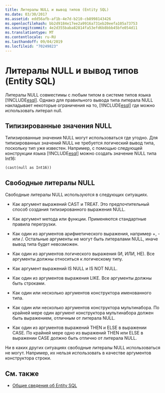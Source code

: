 ```yaml
---
title: Литералы NULL и вывод типов (Entity SQL)
ms.date: 03/30/2017
ms.assetid: edd56afb-af1b-4e7d-b210-cb8998143426
ms.openlocfilehash: bb2d9184e17ee2a9916a731eb20eefa105a73753
ms.sourcegitcommit: 4e2d355baba82814fa53efd6b8bbb45bfe054d11
ms.translationtype: MT
ms.contentlocale: ru-RU
ms.lasthandoff: 09/04/2019
ms.locfileid: "70249823"
---
```

# <a name="null-literals-and-type-inference-entity-sql"></a>Литералы NULL и вывод типов (Entity SQL)
Литералы NULL совместимы с любым типом в системе типов языка [!INCLUDE[esql](../../../../../../includes/esql-md.md)]. Однако для правильного вывода типа литерала NULL накладывает некоторые ограничения на то, [!INCLUDE[esql](../../../../../../includes/esql-md.md)] где можно использовать литерал null.  
  
## <a name="typed-nulls"></a>Типизированные значения NULL  
 Типизированные значения NULL могут использоваться где угодно. Для типизированных значений NULL не требуется логический вывод типа, поскольку тип уже известен. Например, с помощью следующей конструкции языка [!INCLUDE[esql](../../../../../../includes/esql-md.md)] можно создать значение NULL типа Int16:  
  
 `(cast(null as Int16))`  
  
## <a name="free-floating-null-literals"></a>Свободные литералы NULL  
 Свободные литералы NULL используются в следующих ситуациях.  
  
- Как аргумент выражений CAST и TREAT. Это предпочтительный способ создания типизированного выражения NULL.  
  
- Как аргумент метода или функции. Применяются стандартные правила перегрузки.  
  
- Как один из аргументов арифметического выражения, например +, - или /. Остальные аргументы не могут быть литералами NULL, иначе вывод типа будет невозможен.  
  
- Как один из аргументов логического выражения (И, ИЛИ, НЕ). Все аргументы должны относиться к логическому типу.  
  
- Как аргумент выражений IS NULL и IS NOT NULL.  
  
- Как один из аргументов выражения LIKE. Все аргументы должны быть строками.  
  
- Как один или несколько аргументов конструктора именованного типа.  
  
- Как один или несколько аргументов конструктора мультинабора. По крайней мере один аргумент конструктора мультинабора должен быть выражением, отличным от литерала NULL.  
  
- Как один из аргументов выражений THEN и ELSE в выражении CASE. По крайней мере одно из выражений THEN или ELSE в выражении CASE должно быть отлично от литерала NULL.  
  
 Ни в каких других ситуациях свободные литералы NULL использоваться не могут. Например, их нельзя использовать в качестве аргументов конструктора строки.  
  
## <a name="see-also"></a>См. также

- [Общие сведения об Entity SQL](entity-sql-overview.md)

